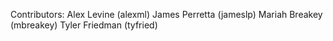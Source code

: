 Contributors:
    Alex Levine     (alexml)
    James Perretta  (jameslp)
    Mariah Breakey  (mbreakey)
    Tyler Friedman  (tyfried)
